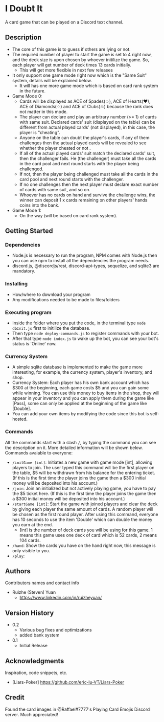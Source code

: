 # I Doubt It

A card game that can be played on a Discord text channel.

## Description

- The core of this game is to guess if others are lying or not.
- The required number of player to start the game is set to 4 right now, and the deck size is upon chosen by whoever initilize the game. So, each player will get number of deck times 13 cards initially.
   - This will get more flexible in next few releases
- It only support one game mode right now which is the "Same Suit" system, details will be explained below.
   - It will has one more game mode which is based on card rank system in the future.
- Game Mode 0:
   - Cards will be displayed as ACE of Spades(♤), ACE of Hearts(♥), ACE of Diamonds(♢) and ACE of Clubs(♧) because the rank does not matter in this mode.
   - The player can declare and play an arbitrary number (>= 1) of cards with same suit. Declared cards' suit (displayed on the table) can be different from actual played cards' (not displayed), in this case, the player is "cheating".
   - Anyone on the table can doubt the player's cards, if any of them challenges then the actual played cards will be revealed to see whether the player cheated or not .
   - If all of the actual played cards' suit match the declared cards' suit, then the challenger fails. He (the challenger) must take all the cards in the card pool and next round starts with the player being challenged.
   - If not, then the player being challenged must take all the cards in the card pool and next round starts with the challenger.
   - If no one challenges then the next player must declare exact number of cards with same suit, and so on.
   - Whoever has no cards on hand and survive the challenge wins, the winner can deposit 1 x cards remaining on other players' hands coins into the bank.
- Game Mode 1:
   - On the way (will be based on card rank system).

## Getting Started

### Dependencies

* Node.js is necessary to run the program, NPM comes with Node.js then you can use npm to install all the dependencies the program needs.
* discord.js, @discordjs/rest, discord-api-types, sequelize, and sqlite3 are mandatory.

### Installing

* How/where to download your program
* Any modifications needed to be made to files/folders

### Executing program
- Inside the folder where you put the code, in the terminal type ```node dbInit.js``` first to initilize the database. 
- Then type ```node deploy-commands.js``` to register commands with your bot. 
- After that type ```node index.js``` to wake up the bot, you can see your bot's status is 'Online' now.

### Currency System
- A simple sqlite database is implemented to make the game more interesting, for example, the currency system, player's inventory, and shop.
- Currency System: Each player has his own bank account which has $300 at the beginning, each game costs $5 and you can gain some while winning. You can use this money to buy items in the shop, they will appear in your inventory and you can apply them during the game like [Pass], some can only be applied at the beginning of the game like [Double].
- You can add your own items by modifying the code since this bot is self-hosted.
### Commands
All the commands start with a slash ```/```, by typing the command you can see the description on it. More detailed information will be shown below. </br>
Commands avaiable to everyone:
- ```/initGame [int]```: Initiates a new game with game mode [int], allowing players to join. The user typed this command will be the first player on the table, $5 will be withdrawn from his balance for the entering ticket. (If this is the first time the player joins the game then a $300 initial money will be deposited into his account.)
- ```/join```: Join an initialized but not actively playing game, you have to pay the $5 ticket here. (If this is the first time the player joins the game then a $300 initial money will be deposited into his account.)
- ```/startGame [int]```: Start the game with joined players and clear the deck by giving each player the same amount of cards. A random player will be chosen as the first round player. After using this command, everyone has 10 seconds to use the item 'Double' which can double the money you earn at the end.
   - [int] is the number of deck cards you will be using for this game. 1 means this game uses one deck of card which is 52 cards, 2 means 104 cards.
- ```/hand```: Show the cards you have on the hand right now, this message is only visible to you.
- ```/play```: 


## Authors

Contributors names and contact info

- Ruizhe (Steven) Yuan 
   - https://www.linkedin.com/in/ruizheyuan/

## Version History

* 0.2
    * Various bug fixes and optimizations
    * added bank system
* 0.1
    * Initial Release


## Acknowledgments

Inspiration, code snippets, etc.
* [Liars-Poker] https://github.com/eric-lu-VT/Liars-Poker

## Credit
Found the card images in @Raffael#7777's Playing Card Emojis Discord server. Much appreciated!
